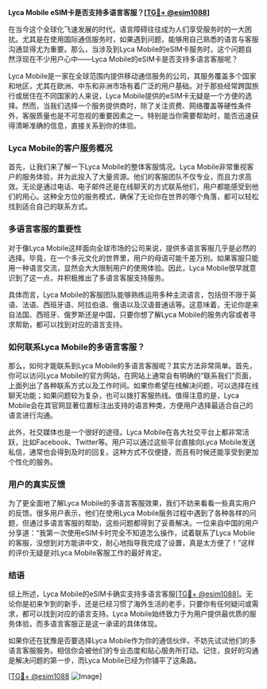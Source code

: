**Lyca Mobile eSIM卡是否支持多语言客服？[[TG💪+ @esim1088](https://t.me/s/esim1088)]**

在当今这个全球化飞速发展的时代，语言障碍往往成为人们享受服务时的一大困扰。尤其是在使用国际通信服务时，如果遇到问题，能够用自己熟悉的语言与客服沟通显得尤为重要。那么，当涉及到Lyca Mobile的eSIM卡服务时，这个问题自然浮现在不少用户心中——Lyca Mobile的eSIM卡是否支持多语言客服呢？

Lyca Mobile是一家在全球范围内提供移动通信服务的公司，其服务覆盖多个国家和地区，尤其在欧洲、中东和非洲市场有着广泛的用户基础。对于那些经常跨国旅行或居住在不同国家的人来说，Lyca Mobile提供的eSIM卡无疑是一个方便的选择。然而，当我们选择一个服务提供商时，除了关注资费、网络覆盖等硬性条件外，客服质量也是不可忽视的重要因素之一。特别是当你需要帮助时，能否迅速获得清晰准确的信息，直接关系到你的体验。

### Lyca Mobile的客户服务概况

首先，让我们来了解一下Lyca Mobile的整体客服情况。Lyca Mobile非常重视客户的服务体验，并为此投入了大量资源。他们的客服团队不仅专业，而且力求高效。无论是通过电话、电子邮件还是在线聊天的方式联系他们，用户都能感受到他们的用心。这种全方位的服务模式，确保了无论你在世界的哪个角落，都可以轻松找到适合自己的联系方式。

### 多语言客服的重要性

对于像Lyca Mobile这样面向全球市场的公司来说，提供多语言客服几乎是必然的选择。毕竟，在一个多元文化的世界里，用户的母语可能千差万别。如果客服只能用一种语言交流，显然会大大限制用户的使用体验。因此，Lyca Mobile很早就意识到了这一点，并积极推出了多语言客服支持服务。

具体而言，Lyca Mobile的客服团队能够熟练运用多种主流语言，包括但不限于英语、法语、西班牙语、阿拉伯语、俄语以及汉语普通话等。这意味着，无论你是来自法国、西班牙、俄罗斯还是中国，只要你想了解Lyca Mobile的服务内容或者寻求帮助，都可以找到对应的语言支持。

### 如何联系Lyca Mobile的多语言客服？

那么，如何才能联系到Lyca Mobile的多语言客服呢？其实方法非常简单。首先，你可以访问Lyca Mobile的官方网站，在网站上通常会有明确的“联系我们”页面，上面列出了各种联系方式以及工作时间。如果你希望在线解决问题，可以选择在线聊天功能；如果问题较为复杂，也可以拨打客服热线。值得注意的是，Lyca Mobile会在其官网显著位置标注出支持的语言种类，方便用户选择最适合自己的语言进行沟通。

此外，社交媒体也是一个很好的途径。Lyca Mobile在各大社交平台上都非常活跃，比如Facebook、Twitter等。用户可以通过这些平台直接向Lyca Mobile发送私信，通常也会得到及时的回复。这种方式不仅便捷，而且有时候还能享受到更加个性化的服务。

### 用户的真实反馈

为了更全面地了解Lyca Mobile的多语言客服效果，我们不妨来看看一些真实用户的反馈。很多用户表示，他们在使用Lyca Mobile服务过程中遇到了各种各样的问题，但通过多语言客服的帮助，这些问题都得到了妥善解决。一位来自中国的用户分享道：“我第一次使用eSIM卡时完全不知道怎么操作，试着联系了Lyca Mobile的客服，没想到对方能讲中文，耐心地指导我完成了设置，真是太方便了！”这样的评价无疑是对Lyca Mobile客服工作的最好肯定。

### 结语

综上所述，Lyca Mobile的eSIM卡确实支持多语言客服[[TG💪+ @esim1088](https://t.me/s/esim1088)]。无论你是初来乍到的新手，还是已经习惯了海外生活的老手，只要你有任何疑问或需求，都可以找到对应的语言支持。Lyca Mobile始终致力于为用户提供最优质的服务体验，而多语言客服正是这一承诺的具体体现。

如果你还在犹豫是否要选择Lyca Mobile作为你的通信伙伴，不妨先试试他们的多语言客服服务。相信你会被他们的专业态度和贴心服务所打动。记住，良好的沟通是解决问题的第一步，而Lyca Mobile已经为你铺平了这条路。

[[TG💪+ @esim1088](https://t.me/s/esim1088) ![Image](https://i.postimg.cc/4NQfJmqS/Snipaste-2025-05-13-00-14-12.png)]